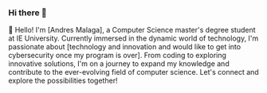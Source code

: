 ### Hi there 👋
👋 Hello! I'm [Andres Malaga], a Computer Science master's degree student at IE University. Currently immersed in the dynamic world of technology, I'm passionate about [technology and innovation and would like to get into cybersecurity once my program is over]. From coding to exploring innovative solutions, I'm on a journey to expand my knowledge and contribute to the ever-evolving field of computer science. Let's connect and explore the possibilities together!

<!--
**Amalaga19/Amalaga19** is a ✨ _special_ ✨ repository because its `README.md` (this file) appears on your GitHub profile.

Here are some ideas to get you started:

- 🔭 I’m currently working on ...
- 🌱 I’m currently learning ...
- 👯 I’m looking to collaborate on ...
- 🤔 I’m looking for help with ...
- 💬 Ask me about ...
- 📫 How to reach me: ...
- 😄 Pronouns: ...
- ⚡ Fun fact: ...
-->
